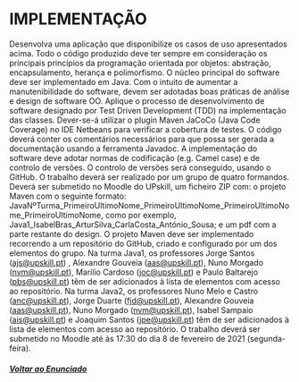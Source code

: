 # IMPLEMENTAÇÃO

Desenvolva uma aplicação que disponibilize os casos de uso apresentados acima.
Todo o código produzido deve ter sempre em consideração os principais princípios da programação orientada por objetos: abstração, encapsulamento, herança e polimorfismo.
O núcleo principal do software deve ser implementado em Java. Com o intuito de aumentar a manutenibilidade do software, devem ser adotadas boas práticas de análise e design de software OO.
Aplique o processo de desenvolvimento de software designado por Test Driven Development (TDD) na implementação das classes.
Dever-se-á utilizar o plugin Maven JaCoCo (Java Code Coverage) no IDE Netbeans para verificar a cobertura de testes.
O código deverá conter os comentários necessários para que possa ser gerada a documentação usando a ferramenta Javadoc.
A implementação do software deve adotar normas de codificação (e.g. Camel case) e de controlo de versões. O controlo de versões será conseguido, usando o GitHub.
O trabalho deverá ser realizado por um grupo de quatro formandos.
Deverá ser submetido no Moodle do UPskill, um ficheiro ZIP com: o projeto Maven com o seguinte formato: JavaNºTurma_PrimeiroUltimoNome_PrimeiroUltimoNome_PrimeiroUltimoNome_PrimeiroUltimoNome, como por exemplo, Java1_IsabelBras_ArturSilva_CarlaCosta_António_Sousa; e um pdf com a parte restante do design.
O projeto Maven deve ser implementado recorrendo a um repositório do GitHub, criado e configurado por um dos elementos do grupo. Na turma Java1, os professores Jorge Santos (ajs@upskill.pt) , Alexandre Gouveia (aas@upskill.pt), Nuno Morgado (nvm@upskill.pt), Marílio Cardoso (joc@upskill.pt) e Paulo Baltarejo (pbs@upskill.pt) têm de ser adicionados à lista de elementos com acesso ao repositório. Na turma Java2, os professores Nuno Melo e Castro (anc@upskill.pt), Jorge Duarte (fjd@upskill.pt), Alexandre Gouveia (aas@upskill.pt), Nuno Morgado (nvm@upskill.pt), Isabel Sampaio (ais@upskill.pt) e Joaquim Santos (jpe@upskill.pt) têm de ser adicionados à lista de elementos com acesso ao repositório.
O trabalho deverá ser submetido no Moodle até às 17:30 do dia 8 de fevereiro de 2021 (segunda-feira).

##### [Voltar ao Enunciado](https://github.com/blestonbandeiraUPSKILL/upskill_java1_labprg_grupo2/blob/main/Sprint%202%20-%20Documenta%C3%A7%C3%A3o/Enunciado/Enunciado.md)